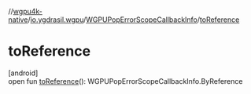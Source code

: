 //[wgpu4k-native](../../../index.md)/[io.ygdrasil.wgpu](../index.md)/[WGPUPopErrorScopeCallbackInfo](index.md)/[toReference](to-reference.md)

# toReference

[android]\
open fun [toReference](to-reference.md)(): WGPUPopErrorScopeCallbackInfo.ByReference